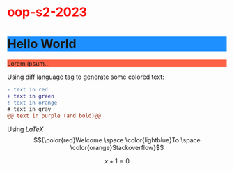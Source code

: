 <h1> <font color=red>oop-s2-2023 </font> </h1>
<h1 style="background-color:DodgerBlue;">Hello World</h1>
<p style="background-color:Tomato;">Lorem ipsum...</p>



Using diff language tag to generate some colored text:
```diff
- text in red
+ text in green
! text in orange
# text in gray
@@ text in purple (and bold)@@
```

 Using $LaTeX$
 $${\color{red}Welcome \space \color{lightblue}To \space \color{orange}Stackoverflow}$$

 $$x + 1 = 0$$
